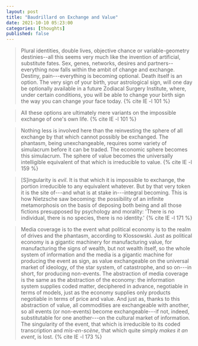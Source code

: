 ```yaml
---
layout: post
title: "Baudrillard on Exchange and Value"
date: 2021-10-10 05:23:00
categories: [thoughts]
published: false
---
```


> Plural identities, double lives, objective chance or variable-geometry destinies--all this seems very much like the invention of artificial, substitute fates. Sex, genes, networks, desires and partners--everything now falls within the ambit of change and exchange. Destiny, pain---everything is becoming optional. Death itself is an option. The very sign of your birth, your astrological sign, will one day be optionally available in a future Zodiacal Surgery Institute, where, under certain conditions, you will be able to change your birth sign the way you can change your face today. {% cite IE -l 101 %}

> All these options are ultimately mere variants on the impossible exchange of one's own life. {% cite IE -l 101 %}

> Nothing less is involved here than the reinvesting the sphere of all exchange by that which cannot possibly be exchanged. The phantasm, being unexchangeable, requires some variety of simulacrum before it can be traded. The economic sphere becomes this simulacrum. The sphere of value becomes the universally intelligible equivalent of that which is irreducible to value. {% cite IE -l 159 %}

> [S]ingularity is _evil_. It is that which it is impossible to exchange, the portion irreducible to any equivalent whatever. But by that very token it is the site of---and what is at stake in---integral becoming. This is how Nietzsche saw becoming: the possibility of an infinite metamorphosis on the basis of deposing both being and all those fictions presupposed by psychology and morality: 'There is no individual, there is no species, there is no identity.' {% cite IE -l 171 %}

> Media coverage is to the event what political economy is to the realm of drives and the phantasm, according to Klossowski. Just as political economy is a gigantic machinery for manufacturing value, for manufacturing the signs of wealth, but not wealth itself, so the whole system of information and the media is a gigantic machine for producing the event as sign, as value exchangeable on the universal market of ideology, of the star system, of catastrophe, and so on---in short, for producing non-events. The abstraction of media coverage is the same as the abstraction of the economy: the information system supplies coded matter, deciphered in advance, negotiable in terms of models, just as the economy supplies only products negotiable in terms of price and value. And just as, thanks to this abstraction of value, all commodities are exchangeable with another, so all events (or non-events) become exchangeable---if not, indeed, substitutable for one another---on the cultural market of information. The singularity of the event, that which is irreducible to its coded transcription and _mis-en-scène_, that which quite simply _makes it an event_, is lost. {% cite IE -l 173 %}
